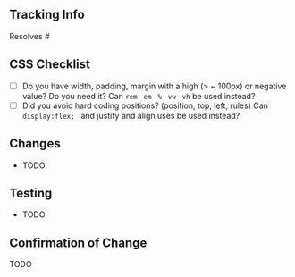 ## Tracking Info

Resolves #<issue number>

## CSS Checklist
- [ ] Do you have width, padding, margin with a high (> ~ 100px) or negative value? Do you need it? Can  `rem `  `em `  `% `  `vw `  `vh` be used instead?
- [ ] Did you avoid hard coding positions? (position, top, left, rules) Can  `display:flex; ` and justify and align uses be used instead?

## Changes

<!-- What changes did you make? -->

- TODO

## Testing

<!-- How did you confirm your changes worked? -->

- TODO

## Confirmation of Change

<!-- Upload a screenshot, if possible. Otherwise, please provide instructions on how to see the change. -->

TODO

